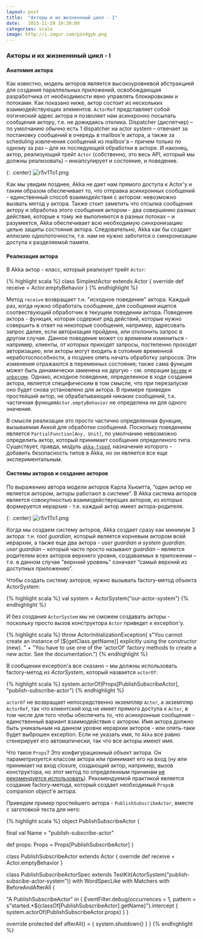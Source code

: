```yaml
---
layout: post
title:  "Акторы и их жизненнный цикл - I"
date:   2015-11-29 19:30:00
categories: scala
image: http://i.imgur.com/pzn4gyb.png
---
```


<style>
/* To center images */
.center {
    text-align: center;
}
</style>

### Акторы и их жизненнный цикл - I ###

#### Анатомия актора ####

Как известно, модель акторов является высокоуровневой абстракцией для создания параллельных приложений, освобождающая разработчика от необходимости явно управлять блокировками и потоками. Как показано ниже, актор состоит из нескольких взаимодействующих элементов. `ActorRef` представляет собой логический адрес актора и позволяет нам асинхронно посылать сообщения актору, т.е. не дожидаясь отклика. Dispatcher (диспетчер) – по умолчанию обычно есть 1 dispatcher на actor system – отвечает за постановку сообщений в очередь в mailbox'е актора, а также за scheduling извлечения сообщений из mailbox'а – причем только по одному за раз – для их последующей обработки в акторе. И наконец, актор, реализующий трейт `Actor` (собственно, это весь API, который мы должны реализовать) – инкапсулирует и состояние, и поведение.

{: .center}
![r5v1To1.png](http://i.imgur.com/r5v1To1.png)

Как мы увидим позднее, Akka не дает нам прямого доступа к Actor'у и таким образом обеспечивает то, что отправка асинхронных сообщений - единственный способ взаимодействия с актором: невозможно вызвать метод у актора. Также стоит заметить что отсылка сообщения актору и обработка этого сообщения актором - два совершенно разных действия, которые к тому же выполняются в разных потоках  – и разумеется, Akka обеспечивает всю необходимую синхронизацию целью защиты состояния актора. Следовательно, Akka как бы создает иллюзию однопоточности, т.е. нам не нужно заботится о синхронизации доступа к разделяемой памяти.

#### Реализация актора ####

В Akka актор - класс, который реализует трейт `Actor`:

{% highlight scala %}
class SimplestActor extends Actor {
  override def receive = Actor.emptyBehavior
}
{% endhighlight %}

Метод `receive` возвращает т.н. "исходное поведение" актора.  Каждый раз, когда нужно обработать сообщение, для сообщения ищется соотвествующий обработчик в текущем поведении актора. Поведение актора - функция, которая содержит ряд действий, которые нужно совершить в ответ на некоторые сообщения, например, адресовать запрос далее, если авторизация пройдена, или отклонить запрос в другом случае. Данное поведение может со временем измениться - например, клиенты, от которых приходят запросы, постепенно проходят авторизацию, или акторы могут входить в сотояние временной неработоспособности, а позднее опять начать обработку запросов. Эти изменения отражаются в переменных состояния; также сама функция может быть динамически заменена на другую - см. операции [`become`](http://doc.akka.io/api/akka/2.0/akka/actor/ActorContext.html) и [`unbecome`](http://doc.akka.io/api/akka/2.0/akka/actor/ActorContext.html). Однако, исходное поведение, определенное в ходе создания актора, является специфическим в том смысле, что при перезапуске оно будет снова установлено для актора. В примере приведен простейший актор, не обрабатывающий никаких сообщений, т.к. частичная функция`Actor.emptyBehavior` не определена ни для одного значения.

В смысле реализации это просто частично определенная функция, вызываемая Аккой для обработки сообщений. Поскольку поведением является `PartialFunction[Any, Unit]`, по умолчанию невозможно определить актор, который принимает сообщения определеного типа. Существует, правда, модуль [`akka-typed`](http://doc.akka.io/docs/akka/snapshot/scala/typed.html), назначение которого - добавить безопасность типов в Akka, но он является все еще экспериментальным. 

#### Системы акторов и создание акторов ####

По выражению автора модели акторов Карла Хьюитта, “один актор не является актором, акторы работают в системе”. В Akka система акторов является совокупностью взаимодействующих акторов, из которых формируется иерархия - т.е. каждый актор  имеет актора-родителя. 

{: .center}
![r5v1To1.png](http://i.imgur.com/b6tjGCP.png)

Когда мы создаем систему акторов, Akka создает сразу как минимум 3 актора: т.н. *root guardian*, который является корневым актором всей иерархии, а также еще два актора - *user guardian* и *system guardian*. *user guardian* – который часто просто называют *guardian* – является родителем всех акторов верхнего уровня, создаваемых в приложении – т.е. в данном случае "верхний уровень" означает “самый верхний из доступных приложению”.

Чтобы создать систему акторов, нужно вызывать factory-метод объекта ActorSystem:

{% highlight scala %}
val system = ActorSystem("our-actor-system")
{% endhighlight %}

И без создания `ActorSystem` мы не сможем создавать акторы - поскольку просто вызов конструктора `Actor` приведет к exception'у. 

{% highlight scala %}
throw ActorInitializationException(
  s"You cannot create an instance of [${getClass.getName}] explicitly using the constructor (new). " +
    "You have to use one of the 'actorOf' factory methods to create a new actor. See the documentation.")
{% endhighlight %}

В сообщении exception'а все сказано – мы должны использовать factory-метод из *ActorSystem*, который назвается `actorOf`:

{% highlight scala %}
system.actorOf(Props[PublishSubscribeActor], "publish-subscribe-actor")
{% endhighlight %}

`actorOf` не возвращает непосредственно экземпляр `Actor`, а экземпляр `ActorRef`, так что клиентский код не имеет прямого доступа к `Actor`, в том числе для того чтобы обеспечить то, что асинхронные сообщения - единственный вариант взаимодействия с актором. Имя актора должно быть уникальным на данном уровне иерархии акторов - или опять-таки будет выброшен exception. Если не указать имя, то `Akka` все равно сгенерирует его автоматически, так что все акторы имеют имя.

Что такое `Props`? Это конфигурационный объект актора. Он параметризуется класcом актора или принимает его на вход (ну или принимает на вход closure, создающий актор, например, вызов конструктора, но этот метод по определенным причинам [не рекомендуется использовать](http://www.cakesolutions.net/teamblogs/understanding-akkas-recommended-practice-for-actor-creation-in-scala)). Рекомендуемой практикой является создание factory-метода, который создает необходимый `Props`в companion object'е актора. 

Приведем пример простейшего актора - `PublishSubscribeActor`, вместе с заготовкой теста для него:

{% highlight scala %}
object PublishSubscribeActor {

  final val Name = "publish-subscribe-actor"

  def props: Props = Props[PublishSubscribeActor]
}

class PublishSubscribeActor extends Actor {
  override def receive = Actor.emptyBehavior
}

class PublishSubscribeActorSpec extends TestKit(ActorSystem("publish-subscibe-actor-system"))
with WordSpecLike
with Matchers
with BeforeAndAfterAll {

  "A PublishSubscribeActor" in {
    EventFilter.debug(occurrences = 1, pattern = s"started.*${classOf[PublishSubscribeActor].getName}").intercept {
      system.actorOf(PublishSubscribeActor.props)
    }
  }

  override protected def afterAll() = {
    system.shutdown()
  }
}
{% endhighlight %}


